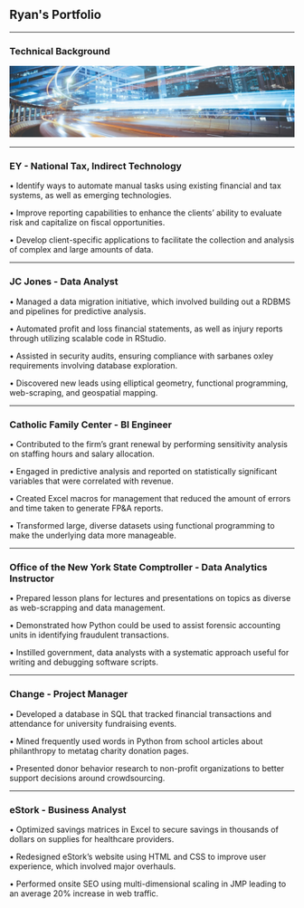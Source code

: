 ## Ryan's Portfolio

---

### Technical Background
<img src = "images/0.jpg?raw=true"/> 

---

### EY - National Tax, Indirect Technology
• Identify ways to automate manual tasks using existing financial and tax systems, as well as emerging technologies.

•	Improve reporting capabilities to enhance the clients’ ability to evaluate risk and capitalize on fiscal opportunities.

• Develop client-specific applications to facilitate the collection and analysis of complex and large amounts of data. 

---

### JC Jones - Data Analyst
•	Managed a data migration initiative, which involved building out a RDBMS and pipelines for predictive analysis.

•	Automated profit and loss financial statements, as well as injury reports through utilizing scalable code in RStudio.

•	Assisted in security audits, ensuring compliance with sarbanes oxley requirements involving database exploration. 

•	Discovered new leads using elliptical geometry, functional programming, web-scraping, and geospatial mapping.  

---

### Catholic Family Center - BI Engineer
•	Contributed to the firm’s grant renewal by performing sensitivity analysis on staffing hours and salary allocation.

•	Engaged in predictive analysis and reported on statistically significant variables that were correlated with revenue.

•	Created Excel macros for management that reduced the amount of errors and time taken to generate FP&A reports. 

•	Transformed large, diverse datasets using functional programming to make the underlying data more manageable.

---

### Office of the New York State Comptroller - Data Analytics Instructor
•	Prepared lesson plans for lectures and presentations on topics as diverse as web-scrapping and data management.

•	Demonstrated how Python could be used to assist forensic accounting units in identifying fraudulent transactions.

•	Instilled government, data analysts with a systematic approach useful for writing and debugging software scripts.

---

### Change - Project Manager

•	Developed a database in SQL that tracked financial transactions and attendance for university fundraising events.

•	Mined frequently used words in Python from school articles about philanthropy to metatag charity donation pages.   

•	Presented donor behavior research to non-profit organizations to better support decisions around crowdsourcing.

---

### eStork - Business Analyst 
•	Optimized savings matrices in Excel to secure savings in thousands of dollars on supplies for healthcare providers.

•	Redesigned eStork’s website using HTML and CSS to improve user experience, which involved major overhauls.

•	Performed onsite SEO using multi-dimensional scaling in JMP leading to an average 20% increase in web traffic.
